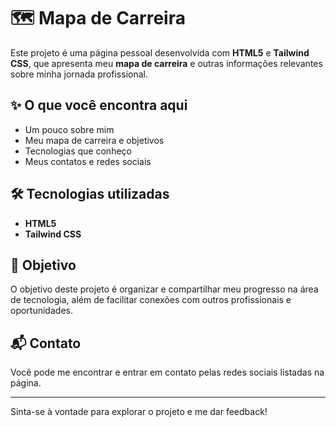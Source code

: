 # 🗺️ Mapa de Carreira

Este projeto é uma página pessoal desenvolvida com **HTML5** e **Tailwind CSS**, que apresenta meu **mapa de carreira** e outras informações relevantes sobre minha jornada profissional.

## ✨ O que você encontra aqui

- Um pouco sobre mim
- Meu mapa de carreira e objetivos
- Tecnologias que conheço
- Meus contatos e redes sociais

## 🛠️ Tecnologias utilizadas

- **HTML5**
- **Tailwind CSS**

## 🎯 Objetivo

O objetivo deste projeto é organizar e compartilhar meu progresso na área de tecnologia, além de facilitar conexões com outros profissionais e oportunidades.

## 📬 Contato

Você pode me encontrar e entrar em contato pelas redes sociais listadas na página.

---

Sinta-se à vontade para explorar o projeto e me dar feedback!
